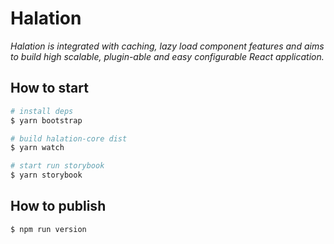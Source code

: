 # Halation

_Halation is integrated with caching, lazy load component features and aims to build high scalable, plugin-able and easy configurable React application._

## How to start

```bash
# install deps
$ yarn bootstrap

# build halation-core dist
$ yarn watch

# start run storybook
$ yarn storybook
```

## How to publish

```bash
$ npm run version
```